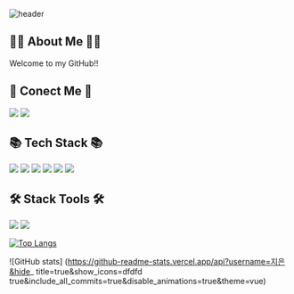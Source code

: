 ![header](https://capsule-render.vercel.app/api?type=waving&color=B0E0E6&height=300&section=header&text=Jieun's_Github!&fontSize=90render&animation=fadeIn)
## ✌🏻 About Me ✌🏻
Welcome to my GitHub!!

## 🔗 Conect Me 🔗
<img src="https://img.shields.io/badge/pusan16591@gmail.com-EA4335?style=flat&logo=Gmail&logoColor=white"/>  <a href="https://www.instagram.com/tdic._.8/"><img src="https://img.shields.io/badge/@tdic._.8-FF0069?style=flat&logo=instagram&logoColor=white&link=https://www.instagram.com/tdic._.8/"/></a>

## 📚 Tech Stack 📚
<img src="https://img.shields.io/badge/C언어-A8B9CC?style=flat&logo=C&logoColor=white"/>  <img src="https://img.shields.io/badge/Python-3776AB?style=flat&logo=Python&logoColor=white"/>  <img src="https://img.shields.io/badge/HTML-E34F26?style=flat&logo=HTML5&logoColor=white"/>  <img src="https://img.shields.io/badge/CSS-663399?style=flat&logo=CSS&logoColor=white"/> <img src="https://img.shields.io/badge/JS-F7DF1E?style=flat&logo=JavaScript&logoColor=white"/>  <img src="https://img.shields.io/badge/MySQL-4479A1?style=flat&logo=MySQL&logoColor=white"/>

## 🛠️ Stack Tools 🛠️
<img src="https://img.shields.io/badge/CLion-000000?style=flat&logo=CLion&logoColor=white"/>  <img src="https://img.shields.io/badge/Pycharm-000000?style=flat&logo=pycharm&logoColor=white"/>



[![Top Langs](https://github-readme-stats.vercel.app/api/top-langs/?username=jieun0903)](https://github.com/anuraghazra/github-readme-stats)

![GitHub stats]
(https://github-readme-stats.vercel.app/api?username=지은&hide_
title=true&show_icons=dfdfd
true&include_all_commits=true&disable_animations=true&theme=vue)
<!--
**jieun0903/jieun0903** is a ✨ _special_ ✨ repository because its `README.md` (this file) appears on your GitHub profile.

Here are some ideas to get you started:

- 🔭 I’m currently working on ...
- 🌱 I’m currently learning ...
- 👯 I’m looking to collaborate on ...
- 🤔 I’m looking for help with ...
- 💬 Ask me about ...
- 📫 How to reach me: ...
- 😄 Pronouns: ...
- ⚡ Fun fact: ...
-->
